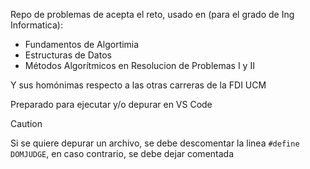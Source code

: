 Repo de problemas de acepta el reto, usado en (para el grado de Ing Informatica):
+ Fundamentos de Algortimia
+ Estructuras de Datos
+ Métodos Algorítmicos en Resolucion de Problemas I y II

Y sus homónimas respecto a las otras carreras de la FDI UCM

Preparado para ejecutar y/o depurar en VS Code

> [!CAUTION]
> Si se quiere depurar un archivo, se debe descomentar la linea `#define DOMJUDGE`, en caso contrario, se debe dejar comentada